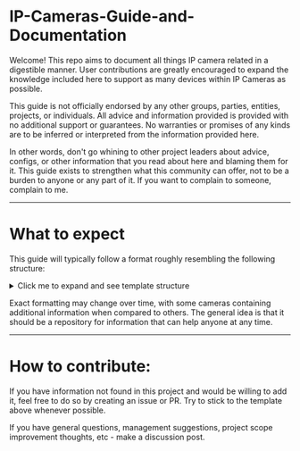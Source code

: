 # IP-Cameras-Guide-and-Documentation

Welcome!  This repo aims to document all things IP camera related in a digestible manner.  User contributions are greatly encouraged to expand the knowledge included here to support as many devices within IP Cameras as possible.

This guide is not officially endorsed by any other groups, parties, entities, projects, or individuals.  All advice and information provided is provided with no additional support or guarantees.  No warranties or promises of any kinds are to be inferred or interpreted from the information provided here.  

In other words, don't go whining to other project leaders about advice, configs, or other information that you read about here and blaming them for it.  This guide exists to strengthen what this community can offer, not to be a burden to anyone or any part of it.  If you want to complain to someone, complain to me.  

___

# What to expect

This guide will typically follow a format roughly resembling the following structure:
<details>
  <summary>Click me to expand and see template structure</summary>
  
# brand
## category
### model:
short_description_and_overview - link to specs, embedded specs, highlights of camera, strengths/weaknesses, etc

Typical price of device, with vendor name provided (not endorsing specific vendors, just cataloging the price mainly).  Link optional.

* Feature a
  * status
* Feature b
  * status
* Feature c
  * status

Camera Stream Endpoints/URLs:
* RTSP Main Stream: rtsp://<user>:<password>@<ip_address>:<port>/h264Preview_01_main
* rtsp://<user>:<password>@<ip_address>:<port>/h264Preview_01_sub
* FLV Streams - etc

Example_config:
```
blah blah blah
```

Description_of_config

Alternate_config:
```
blah blah blah
```
Description_of_alternate_config

Known issues / limitations:

Known compatibility with:

Tested firmware: 

Additional information:
  
</details>


Exact formatting may change over time, with some cameras containing additional information when compared to others.  The general idea is that it should be a repository for information that can help anyone at any time.  

___

# How to contribute:

If you have information not found in this project and would be willing to add it, feel free to do so by creating an issue or PR.  Try to stick to the template above whenever possible.  

If you have general questions, management suggestions, project scope improvement thoughts, etc - make a discussion post.  
